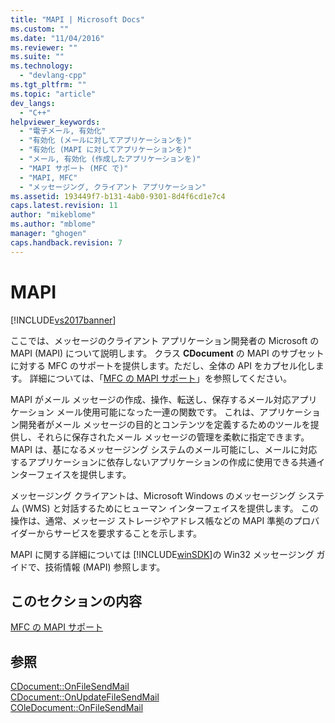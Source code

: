 ```yaml
---
title: "MAPI | Microsoft Docs"
ms.custom: ""
ms.date: "11/04/2016"
ms.reviewer: ""
ms.suite: ""
ms.technology: 
  - "devlang-cpp"
ms.tgt_pltfrm: ""
ms.topic: "article"
dev_langs: 
  - "C++"
helpviewer_keywords: 
  - "電子メール, 有効化"
  - "有効化 (メールに対してアプリケーションを)"
  - "有効化 (MAPI に対してアプリケーションを)"
  - "メール, 有効化 (作成したアプリケーションを)"
  - "MAPI サポート (MFC で)"
  - "MAPI, MFC"
  - "メッセージング, クライアント アプリケーション"
ms.assetid: 193449f7-b131-4ab0-9301-8d4f6cd1e7c4
caps.latest.revision: 11
author: "mikeblome"
ms.author: "mblome"
manager: "ghogen"
caps.handback.revision: 7
---
```

# MAPI
[!INCLUDE[vs2017banner](../assembler/inline/includes/vs2017banner.md)]

ここでは、メッセージのクライアント アプリケーション開発者の Microsoft の MAPI \(MAPI\) について説明します。  クラス **CDocument** の MAPI のサブセットに対する MFC のサポートを提供します。ただし、全体の API をカプセル化します。  詳細については、「[MFC の MAPI サポート](../mfc/mapi-support-in-mfc.md)」を参照してください。  
  
 MAPI がメール メッセージの作成、操作、転送し、保存するメール対応アプリケーション メール使用可能になった一連の関数です。  これは、アプリケーション開発者がメール メッセージの目的とコンテンツを定義するためのツールを提供し、それらに保存されたメール メッセージの管理を柔軟に指定できます。  MAPI は、基になるメッセージング システムのメール可能にし、メールに対応するアプリケーションに依存しないアプリケーションの作成に使用できる共通インターフェイスを提供します。  
  
 メッセージング クライアントは、Microsoft Windows のメッセージング システム \(WMS\) と対話するためにヒューマン インターフェイスを提供します。  この操作は、通常、メッセージ ストレージやアドレス帳などの MAPI 準拠のプロバイダーからサービスを要求することを示します。  
  
 MAPI に関する詳細については [!INCLUDE[winSDK](../atl/includes/winsdk_md.md)]の Win32 メッセージング ガイドで、技術情報 \(MAPI\) 参照します。  
  
## このセクションの内容  
 [MFC の MAPI サポート](../mfc/mapi-support-in-mfc.md)  
  
## 参照  
 [CDocument::OnFileSendMail](../Topic/CDocument::OnFileSendMail.md)   
 [CDocument::OnUpdateFileSendMail](../Topic/CDocument::OnUpdateFileSendMail.md)   
 [COleDocument::OnFileSendMail](../Topic/COleDocument::OnFileSendMail.md)
